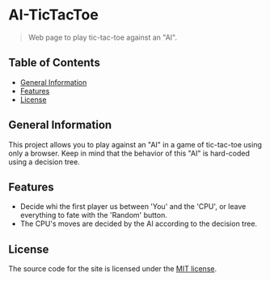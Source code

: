 # AI-TicTacToe
> Web page to play tic-tac-toe against an "AI".

## Table of Contents
* [General Information](#general-information)
* [Features](#features)
* [License](#license)


## General Information
This project allows you to play against an "AI" in a game of tic-tac-toe using only a browser. Keep in mind that the behavior of this "AI" is hard-coded using a decision tree.


## Features
- Decide whi the first player us between 'You' and the 'CPU', or leave everything to fate with the 'Random' button.
- The CPU's moves are decided by the AI according to the decision tree.


## License
The source code for the site is licensed under the [MIT license](LICENSE).
